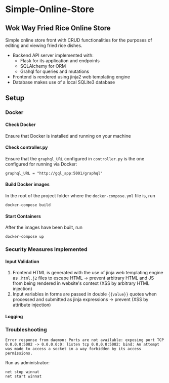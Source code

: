 # Simple-Online-Store

## Wok Way Fried Rice Online Store
Simple online store front with CRUD functionalities for the purposes of editing and viewing fried rice dishes. 
- Backend API server implemented with: 
    - Flask for its application and endpoints 
    - SQLAlchemy for ORM 
    - Grahql for queries and mutations 
- Frontend is rendered using jinja2 web templating engine 
- Database makes use of a local SQLite3 database 

## Setup
### **Docker**
#### **Check Docker**
Ensure that Docker is installed and running on your machine

#### **Check controller.py**
Ensure that the `graphql_URL` configured in `controller.py` is the one configured for running via Docker:
```
graphql_URL = "http://gql_app:5001/graphql"
```
#### **Build Docker images**
In the root of the project folder where the `docker-compose.yml` file is, run 
```
docker-compose build
```

#### **Start Containers**
After the images have been built, run
```
docker-compose up
```

### **Security Measures Implemented**

#### **Input Validation**
1. Frontend HTML is generated with the use of jinja web templating engine as `.html.j2` files to escape HTML -> prevent arbitrary HTML and JS from being rendered in website's context (XSS by arbitrary HTML injection)
2. Input variables in forms are passed in double `{{value}}` quotes when processed and submitted as jinja expressions -> prevent (XSS by attribute injection)

#### **Logging**



### **Troubleshooting**
```
Error response from daemon: Ports are not available: exposing port TCP 0.0.0.0:5002 -> 0.0.0.0:0: listen tcp 0.0.0.0:5002: bind: An attempt was made to access a socket in a way forbidden by its access permissions.
```

Run as administrator:
```
net stop winnat
net start winnat
```
